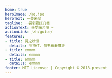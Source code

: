 ```yaml
---
home: true
heroImage: /bg.jpg
heroText: 一袋米呦
tagline: 一袋米要扛几楼
actionText: 感受痛苦吧 →
actionLink: /zh/guide/
features:
- title: 持之以恒
  details: 坚持住，每天看看算法
- title: emmmm
  details: emmmm
- title: emmmm
  details: emmmm
footer: MIT Licensed | Copyright © 2018-present 
---
```

